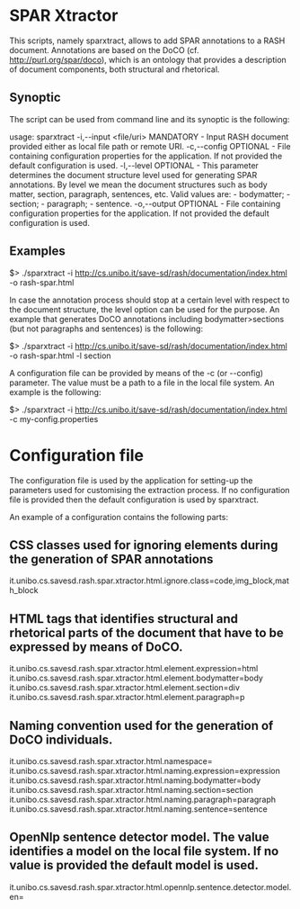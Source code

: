 # SPAR Xtractor

This scripts, namely sparxtract, allows to add SPAR annotations to a RASH document.
Annotations are based on the DoCO (cf. http://purl.org/spar/doco), which is an ontology that provides a description of document components, both structural and rhetorical.

## Synoptic
The script can be used from command line and its synoptic is the following:

usage: sparxtract
 -i,--input <file/uri>   MANDATORY - Input RASH document provided either
                         as local file path or remote URI.
 -c,--config <file>      OPTIONAL - File containing configuration
                         properties for the application. If not provided
                         the default configuration is used.
 -l,--level <string>     OPTIONAL - This parameter determines the document
                         structure level used for generating SPAR
                         annotations. By level we mean the document
                         structures such as body matter, section,
                         paragraph, sentences, etc.
                         Valid values are:
                         - bodymatter;
                         - section;
                         - paragraph;
                         - sentence.
 -o,--output <file>      OPTIONAL - File containing configuration
                         properties for the application. If not provided
                         the default configuration is used.

## Examples

$> ./sparxtract -i http://cs.unibo.it/save-sd/rash/documentation/index.html -o rash-spar.html

In case the annotation process should stop at a certain level with respect to the document structure, the level option can be used for the purpose. An example that generates DoCO annotations including bodymatter>sections (but not paragraphs and sentences) is the following:

$> ./sparxtract -i http://cs.unibo.it/save-sd/rash/documentation/index.html -o rash-spar.html -l section

A configuration file can be provided by means of the -c (or --config) parameter. The value must be a path to a file in the local file system. An example is the following:

$> ./sparxtract -i http://cs.unibo.it/save-sd/rash/documentation/index.html -c my-config.properties

# Configuration file

The configuration file is used by the application for setting-up the parameters used for customising the extraction process.
If no configuration file is provided then the default configuration is used by sparxtract.

An example of a configuration contains the following parts:

## CSS classes used for ignoring elements during the generation of SPAR annotations
it.unibo.cs.savesd.rash.spar.xtractor.html.ignore.class=code,img_block,math_block

## HTML tags that identifies structural and rhetorical parts of the document that have to be expressed by means of DoCO.
it.unibo.cs.savesd.rash.spar.xtractor.html.element.expression=html
it.unibo.cs.savesd.rash.spar.xtractor.html.element.bodymatter=body
it.unibo.cs.savesd.rash.spar.xtractor.html.element.section=div
it.unibo.cs.savesd.rash.spar.xtractor.html.element.paragraph=p

## Naming convention used for the generation of DoCO individuals.
it.unibo.cs.savesd.rash.spar.xtractor.html.namespace=
it.unibo.cs.savesd.rash.spar.xtractor.html.naming.expression=expression
it.unibo.cs.savesd.rash.spar.xtractor.html.naming.bodymatter=body
it.unibo.cs.savesd.rash.spar.xtractor.html.naming.section=section
it.unibo.cs.savesd.rash.spar.xtractor.html.naming.paragraph=paragraph
it.unibo.cs.savesd.rash.spar.xtractor.html.naming.sentence=sentence

## OpenNlp sentence detector model. The value identifies a model on the local file system. If no value is provided the default model is used.
it.unibo.cs.savesd.rash.spar.xtractor.html.opennlp.sentence.detector.model.en=
